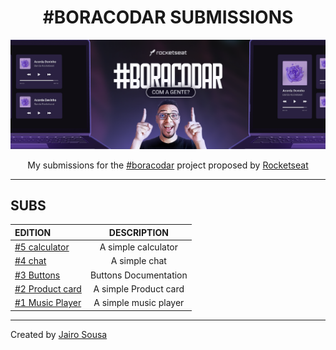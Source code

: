 <h1 align="center"> #BORACODAR SUBMISSIONS </h1>

<a href="https://boracodar.dev/"><img src="./.github/cover.png"></a>

<p align="center">My submissions for the 
<a href="https://boracodar.dev/">#boracodar</a> 
project proposed by 
<a href="https://www.rocketseat.com.br/">Rocketseat</a> 
</p>

---

## SUBS

| EDITION |      DESCRIPTION      |
| :----- | :-------------------: |
|    <a href="https://github.com/jairo-sousa/boracodar-5-calculator">#5 calculator</a>    | A simple calculator |
|    <a href="https://github.com/jairo-sousa/boracodar-4-chat">#4 chat</a>    | A simple chat |
|    <a href="https://github.com/jairo-sousa/boracodar-3-buttons">#3 Buttons</a>    | Buttons Documentation |
|    <a href="https://github.com/jairo-sousa/boracodar-2-store">#2 Product card</a>    | A simple Product card |
|    <a href="https://github.com/jairo-sousa/devinho-player">#1 Music Player</a>    | A simple music player |

---

Created by [Jairo Sousa](https://github.com/jairo-sousa)
